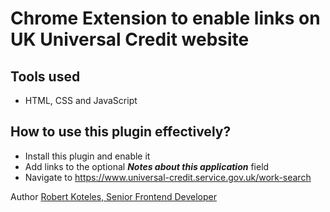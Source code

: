 # Chrome Extension to enable links on UK Universal Credit website #

## Tools used ##

* HTML, CSS and JavaScript


## How to use this plugin effectively? ##

- Install this plugin and enable it
- Add links to the optional ***Notes about this application*** field
- Navigate to https://www.universal-credit.service.gov.uk/work-search

Author [Robert Koteles, Senior Frontend Developer](https://www.linkedin.com/in/robertkoteles/)